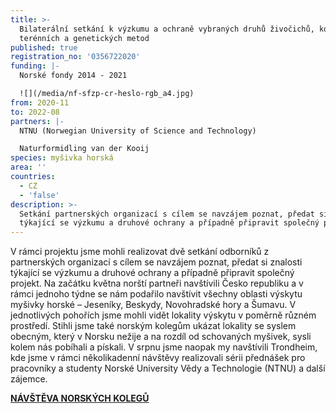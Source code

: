 ```yaml
---
title: >-
  Bilaterální setkání k výzkumu a ochraně vybraných druhů živočichů, kombinace
  terénních a genetických metod
published: true
registration_no: '0356722020'
funding: |-
  Norské fondy 2014 - 2021

  ![](/media/nf-sfzp-cr-heslo-rgb_a4.jpg)
from: 2020-11
to: 2022-08
partners: |-
  NTNU (Norwegian University of Science and Technology)

  Naturformidling van der Kooij
species: myšivka horská
area: ''
countries:
  - CZ
  - 'false'
description: >-
  Setkání partnerských organizací s cílem se navzájem poznat, předat si znalosti
  týkající se výzkumu a druhové ochrany a případně připravit společný projekt.
---
```

V rámci projektu jsme mohli realizovat dvě setkání odborníků z partnerských organizací s cílem se navzájem poznat, předat si znalosti týkající se výzkumu a druhové ochrany a případně připravit společný projekt.
Na začátku května norští partneři navštívili Česko republiku a v rámci jednoho týdne se nám podařilo navštívit všechny oblasti výskytu myšivky horské – Jeseníky, Beskydy, Novohradské hory a Šumavu. V jednotlivých pohořích jsme mohli vidět lokality výskytu v poměrně různém prostředí. Stihli jsme také norským kolegům ukázat lokality se syslem obecným, který v Norsku nežije a na rozdíl od schovaných myšivek, sysli kolem nás pobíhali a pískali. 
V srpnu jsme naopak my navštívili Trondheim, kde jsme v rámci několikadenní návštěvy realizovali sérii přednášek pro pracovníky a studenty Norské University Vědy a Technologie (NTNU) a další zájemce. 




**[**NÁVŠTĚVA NORSKÝCH KOLEGŮ**](/news/návštěva-norských-kolegů)**
